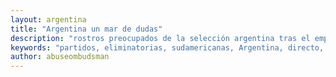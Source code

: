 ```yaml
---
layout: argentina
title: "Argentina un mar de dudas"
description: "rostros preocupados de la selección argentina tras el empate a cero con Perú"
keywords: "partidos, eliminatorias, sudamericanas, Argentina, directo, repesca."
author: abuseombudsman
---
```


